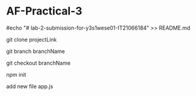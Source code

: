 # AF-Practical-3

<!-- create file -->
#echo "# lab-2-submission-for-y3s1wese01-IT21066184" >> README.md

<!-- clone repo -->
git clone projectLink

<!-- new branch -->
git branch branchName

<!-- switch between branch -->
git checkout branchName

<!-- initial pacage.json -->
npm init

<!-- entry point file -->
add new file app.js
